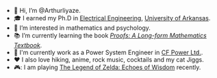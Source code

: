 - :wave: Hi, I’m @Arthurliyaze.
- :mortar_board: I earned my Ph.D in [Electrical Engineering](https://electrical-engineering.uark.edu/index.php), [University of Arkansas](https://www.uark.edu/).
- :eyes: I’m interested in mathematics and psychology.
- :books: I’m currently learning the book [*Proofs: A Long-form Mathematics Textbook*](https://www.amazon.ca/Proofs-Long-Form-Mathematics-Jay-Cummings/dp/B08T8JCVF1).
- :office: I'm currently work as a Power System Engineer in [CF Power Ltd.](https://www.cfpowerltd.com/).
- :hearts: I also love hiking, anime, rock music, cocktails and my cat Jiggs.
- 🎮: I am playing [The Legend of Zelda: Echoes of Wisdom](https://en.wikipedia.org/wiki/The_Legend_of_Zelda:_Echoes_of_Wisdom) recently.
